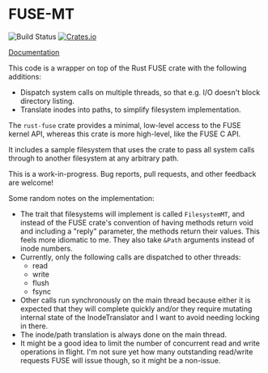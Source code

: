 # FUSE-MT

![Build Status](https://github.com/wfraser/fuse-mt/workflows/Cargo%20Checks/badge.svg)
[![Crates.io](https://img.shields.io/crates/v/fuse_mt.svg)](https://crates.io/crates/fuse_mt)

[Documentation](https://docs.rs/fuse_mt)

This code is a wrapper on top of the Rust FUSE crate with the following additions:
* Dispatch system calls on multiple threads, so that e.g. I/O doesn't block directory listing.
* Translate inodes into paths, to simplify filesystem implementation.

The `rust-fuse` crate provides a minimal, low-level access to the FUSE kernel API, whereas this crate is more high-level, like the FUSE C API.

It includes a sample filesystem that uses the crate to pass all system calls through to another filesystem at any arbitrary path.

This is a work-in-progress. Bug reports, pull requests, and other feedback are welcome!

Some random notes on the implementation:
* The trait that filesystems will implement is called `FilesystemMT`, and instead of the FUSE crate's convention of having methods return void and including a "reply" parameter, the methods return their values. This feels more idiomatic to me. They also take `&Path` arguments instead of inode numbers.
* Currently, only the following calls are dispatched to other threads:
    * read
    * write
    * flush
    * fsync
* Other calls run synchronously on the main thread because either it is expected that they will complete quickly and/or they require mutating internal state of the InodeTranslator and I want to avoid needing locking in there.
* The inode/path translation is always done on the main thread.
* It might be a good idea to limit the number of concurrent read and write operations in flight. I'm not sure yet how many outstanding read/write requests FUSE will issue though, so it might be a non-issue.
